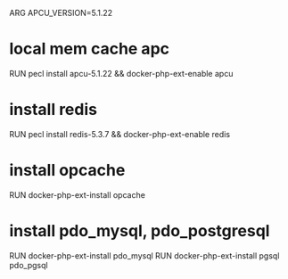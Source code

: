 ARG APCU_VERSION=5.1.22

# local mem cache apc
RUN pecl install apcu-5.1.22 && docker-php-ext-enable apcu

# install redis
RUN pecl install redis-5.3.7 && docker-php-ext-enable redis

# install opcache
RUN docker-php-ext-install opcache

# install pdo_mysql, pdo_postgresql
RUN docker-php-ext-install pdo_mysql
RUN docker-php-ext-install pgsql pdo_pgsql